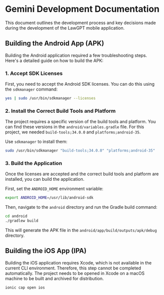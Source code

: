 # Gemini Development Documentation

This document outlines the development process and key decisions made during the development of the LawGPT mobile application.

## Building the Android App (APK)

Building the Android application required a few troubleshooting steps. Here's a detailed guide on how to build the APK:

### 1. Accept SDK Licenses

First, you need to accept the Android SDK licenses. You can do this using the `sdkmanager` command:

```bash
yes | sudo /usr/bin/sdkmanager --licenses
```

### 2. Install the Correct Build Tools and Platform

The project requires a specific version of the build tools and platform. You can find these versions in the `android/variables.gradle` file. For this project, we needed `build-tools;34.0.0` and `platforms;android-35`.

Use `sdkmanager` to install them:

```bash
sudo /usr/bin/sdkmanager "build-tools;34.0.0" "platforms;android-35"
```

### 3. Build the Application

Once the licenses are accepted and the correct build tools and platform are installed, you can build the application.

First, set the `ANDROID_HOME` environment variable:

```bash
export ANDROID_HOME=/usr/lib/android-sdk
```

Then, navigate to the `android` directory and run the Gradle build command:

```bash
cd android
./gradlew build
```

This will generate the APK file in the `android/app/build/outputs/apk/debug` directory.

## Building the iOS App (IPA)

Building the iOS application requires Xcode, which is not available in the current CLI environment. Therefore, this step cannot be completed automatically. The project needs to be opened in Xcode on a macOS machine to be built and archived for distribution.

```bash
ionic cap open ios
```
